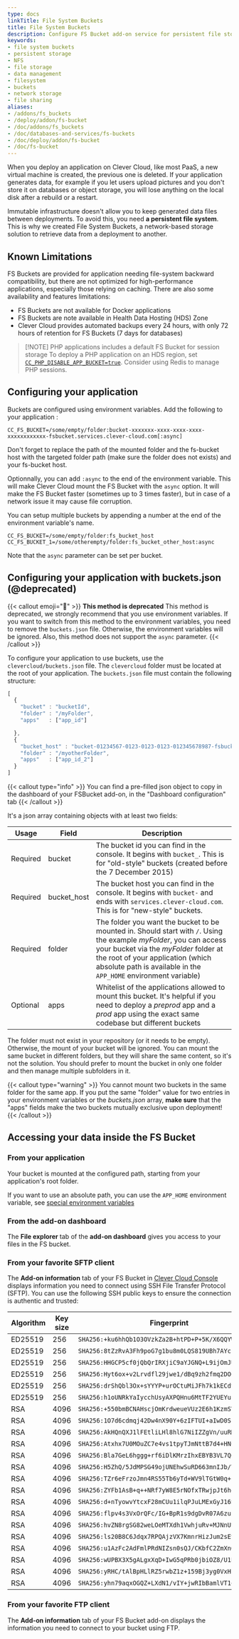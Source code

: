 ```yaml
---
type: docs
linkTitle: File System Buckets
title: File System Buckets
description: Configure FS Bucket add-on service for persistent file storage and data management across your Clever Cloud applications
keywords:
- file system buckets
- persistent storage
- NFS
- file storage
- data management
- filesystem
- buckets
- network storage
- file sharing
aliases:
- /addons/fs_buckets
- /deploy/addon/fs-bucket
- /doc/addons/fs_buckets
- /doc/databases-and-services/fs-buckets
- /doc/deploy/addon/fs-bucket
- /doc/fs-bucket
---
```


When you deploy an application on Clever Cloud, like most PaaS, a new virtual machine is created, the previous one is deleted. If your application generates data, for example if you let users upload pictures and you don't store it on databases or object storage, you will lose anything on the local disk after a rebuild or a restart.

Immutable infrastructure doesn't allow you to keep generated data files between deployments. To avoid this, you need **a persistent file system**. This is why we created File System Buckets, a network-based storage solution to retrieve data from a deployment to another.

## Known Limitations

FS Buckets are provided for application needing file-system backward compatibility, but there are not optimized for high-performance applications, especially those relying on caching. There are also some availability and features limitations:

- FS Buckets are not available for Docker applications
- FS Buckets are note available in Health Data Hosting (HDS) Zone
- Clever Cloud provides automated backups every 24 hours, with only 72 hours of retention for FS Buckets (7 days for databases)

> [!NOTE] PHP applications includes a default FS Bucket for session storage
> To deploy a PHP application on an HDS region, set [`CC_PHP_DISABLE_APP_BUCKET=true`](/doc/applications/php/#speed-up-or-disable-the-session-fs-bucket). Consider using Redis to manage PHP sessions.

## Configuring your application

Buckets are configured using environment variables. Add the following to your application :

```text
CC_FS_BUCKET=/some/empty/folder:bucket-xxxxxxx-xxxx-xxxx-xxxx-xxxxxxxxxxxx-fsbucket.services.clever-cloud.com[:async]
```

Don't forget to replace the path of the mounted folder and the fs-bucket host with the targeted folder path (make sure the folder does not exists) and your fs-bucket host.

Optionnally, you can add `:async` to the end of the environment variable.
This will make Clever Cloud mount the FS Bucket with the `async` option.
It will make the FS Bucket faster (sometimes up to 3 times faster), but in case of a network issue it may cause file
corruption.

You can setup multiple buckets by appending a number at the end of the environment variable's name.

```text
CC_FS_BUCKET=/some/empty/folder:fs_bucket_host
CC_FS_BUCKET_1=/some/otherempty/folder:fs_bucket_other_host:async
```

Note that the `async` parameter can be set per bucket.

## Configuring your application with buckets.json (@deprecated)

{{< callout emoji="🧹" >}}
**This method is deprecated**
This method is deprecated, we strongly recommend that you use environment variables.
If you want to switch from this method to the environment variables, you need to remove the `buckets.json` file. Otherwise, the environment variables will be ignored.
Also, this method does not support the `async` parameter.
{{< /callout >}}

To configure your application to use buckets, use the
`clevercloud/buckets.json` file.
The `clevercloud` folder must be located at the root of your application.
The `buckets.json` file must contain the following structure:

```javascript
[
  {
    "bucket" : "bucketId",
    "folder" : "/myFolder",
    "apps"   : ["app_id"]

  },
  {
    "bucket_host" : "bucket-01234567-0123-0123-0123-012345678987-fsbucket.services.clever-cloud.com",
    "folder" : "/myotherFolder",
    "apps"   : ["app_id_2"]
  }
]
```

{{< callout type="info" >}}
You can find a pre-filled json object to copy in the dashboard of your FSBucket add-on, in the "Dashboard configuration" tab
{{< /callout >}}

It's a json array containing objects with at least two fields:

Usage    | Field        | Description
---------|--------------|--------------------------------------------------------------
Required | bucket       | The bucket id you can find in the console. It begins with `bucket_`. This is for "old-style" buckets (created before the 7 December 2015)
Required | bucket_host  | The bucket host you can find in the console. It begins with `bucket-` and ends with `services.clever-cloud.com`. This is for "new-style" buckets.
Required | folder       | The folder you want the bucket to be mounted in. Should start with `/`. Using the example *myFolder*, you can access your bucket via the *myFolder* folder at the root of your application (which absolute path is available in the `APP_HOME` environment variable)
Optional | apps         | Whitelist of the applications allowed to mount this bucket. It's helpful if you need to deploy a *preprod* app and a *prod* app using the exact same codebase but different buckets

The folder must not exist in your repository (or it needs to be empty). Otherwise, the mount of your bucket will be ignored.
You can mount the same bucket in different folders, but they will share the same content, so it's not the solution. You should prefer to mount the bucket in only one folder and then manage multiple subfolders in it.

{{< callout type="warning" >}}
You cannot mount two buckets in the same folder for the same app. If you put the same "folder" value for two entries in your environment variables or the *buckets.json* array, **make sure** that the "apps" fields make the two buckets mutually exclusive upon deployment!
{{< /callout >}}

## Accessing your data inside the FS Bucket

### From your application

Your bucket is mounted at the configured path, starting from your application's
root folder.

If you want to use an absolute path, you can use the `APP_HOME` environment
variable, see [special environment variables](/doc/develop/env-variables#special-environment-variables)

### From the add-on dashboard

The **File explorer** tab of the **add-on dashboard** gives you access to your files
in the FS bucket.

### From your favorite SFTP client

The **Add-on information** tab of your FS Bucket in [Clever Cloud Console](https://console.clever-cloud.com) displays information you need to connect using SSH File Transfer Protocol (SFTP). You can use the following SSH public keys to ensure the connection is authentic and trusted:

| Algorithm | Key size | Fingerprint                                        |
|-----------|----------|----------------------------------------------------|
| ED25519   | 256      | `SHA256:+ku6hhQb1O3OVzkZa2B+htPD+P+5K/X6QQYWXym/4Zo` |
| ED25519   | 256      | `SHA256:8tZzRvA3Fh9poG7g1bu8m0LQS819UBh7AYcEXJYiPqw` |
| ED25519   | 256      | `SHA256:HHGCP5cf0jQbQrIRXjiC9aYJGNQ+L9ijOmJUueLp+9A` |
| ED25519   | 256      | `SHA256:Hyt6ox+v2Lrvdfl29jwe1/dBq9zh2fmq2DO6rqurl7o` |
| ED25519   | 256      | `SHA256:drShQbl3Ox+sYYYP+urOCtuMiJFh7k1kECdvZ4hMuAE` |
| ED25519   | 256      | `SHA256:h1oUNRkYaIycchUsyAXPQHnu6MtTF2YUEYuisu+vnOE` |
| RSA       | 4096     | `SHA256:+550bmBCNAHscjOmKrdweueVUz2E6h1KzmSV+0c0U7w` |
| RSA       | 4096     | `SHA256:1O7d6cdmqj42Dw4nX90Y+6zIFTUI+aIwD0SLMQuj0ko` |
| RSA       | 4096     | `SHA256:AkHQnQXJ1lFEtliLHl8hlG7NiIZZgVn/uuRMCZJOKJk` |
| RSA       | 4096     | `SHA256:Atxhx7U0MOuZC7e4vs1tpyTJmNttB7d4+HNC5hiavFo` |
| RSA       | 4096     | `SHA256:Bla7GeL6hggg+rf6iDlKMrzIhxEBYB3VL7Q6PYGJYt4` |
| RSA       | 4096     | `SHA256:H5ZhQ/5JdMPSG49ojUNEhwSuRD663mnIJb/YDFFntyk` |
| RSA       | 4096     | `SHA256:TZr6eFrzoJmn4RS55Tb6yTd+WV9lTGtW0q+uLVbI7IE` |
| RSA       | 4096     | `SHA256:ZYFb1AsB+q++NRf7yW8E5rNOfxTRwjpJt6hqFP/NBNs` |
| RSA       | 4096     | `SHA256:d+nTyowvYtcxF28mCUu1ilqPJuLMExGyJ16Sv/pvoVY` |
| RSA       | 4096     | `SHA256:flpv4s3VxOrQFc/IG+BpR1s9dgDvR07A6zunNqO4Co0` |
| RSA       | 4096     | `SHA256:hvZN8rgSG82weLOeMTXdh1VwhjuRv+MJNnUt/X9R39g` |
| RSA       | 4096     | `SHA256:ls20B8C6Jdqx7RPQAjzVX7KmnrHizJum2sEvNhMcl60` |
| RSA       | 4096     | `SHA256:u1AzFc2AdFmlPRdNIZsn0sQJ/CKbfC2ZmXnQfabPek4` |
| RSA       | 4096     | `SHA256:wUPBX3X5gALgxXqD+IwG5qPRb0jbiOZ8/U1BOZeNhtk` |
| RSA       | 4096     | `SHA256:yRHC/tAlBpHLlRZ5rwbZ1z+159Bj3yg0VxHf+hXINLg` |
| RSA       | 4096     | `SHA256:yhn79aqxOGQZ+LXdN1/vIY+jwRIbBamlVT1+HdFoA6o` |

### From your favorite FTP client

The **Add-on information** tab of your FS Bucket add-on displays the information
you need to connect to your bucket using FTP.
